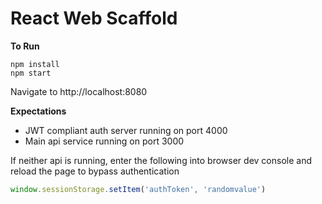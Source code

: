 React Web Scaffold
==================

**To Run**

```
npm install
npm start
```

Navigate to http://localhost:8080

**Expectations**

* JWT compliant auth server running on port 4000
* Main api service running on port 3000

If neither api is running, enter the following into browser dev console and reload the page to bypass authentication

```javascript
window.sessionStorage.setItem('authToken', 'randomvalue')
```
